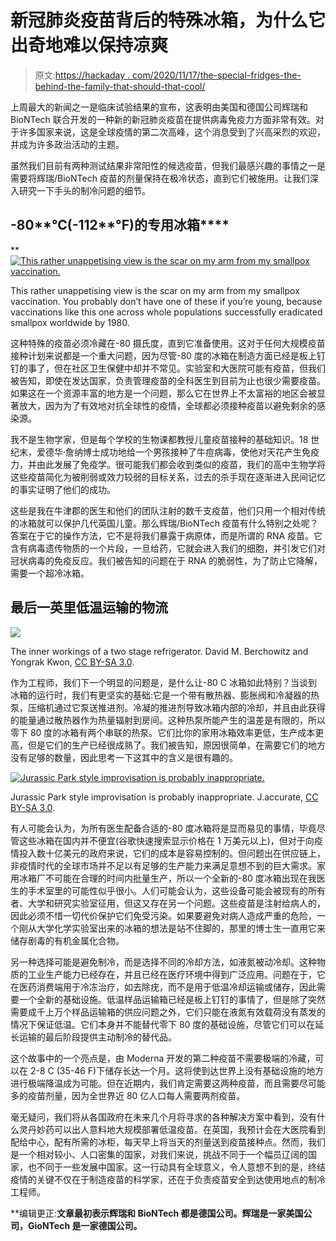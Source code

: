 # 新冠肺炎疫苗背后的特殊冰箱，为什么它出奇地难以保持凉爽

> 原文:[https://hackaday . com/2020/11/17/the-special-fridges-the-behind-the-family-that-should-that-cool/](https://hackaday.com/2020/11/17/the-special-fridges-behind-the-covid-19-vaccine-why-its-surprisingly-difficult-to-be-that-cool/)

上周最大的新闻之一是临床试验结果的宣布，这表明由美国和德国公司辉瑞和 BioNTech 联合开发的一种新的新冠肺炎疫苗在提供病毒免疫力方面非常有效。对于许多国家来说，这是全球疫情的第二次高峰，这个消息受到了兴高采烈的欢迎，并成为许多政治活动的主题。

虽然我们目前有两种测试结果非常阳性的候选疫苗，但我们最感兴趣的事情之一是需要将辉瑞/BioNTech 疫苗的剂量保持在极冷状态，直到它们被施用。让我们深入研究一下手头的制冷问题的细节。

## -80**°C(-112**°F)的专用冰箱****

**[![This rather unappetising view is the scar on my arm from my smallpox vaccination.](../Images/ddb0fa75bd0e38742094c41c8a3f31ba.png)](https://hackaday.com/wp-content/uploads/2020/11/smallpox-vaccination-scar.jpg)

This rather unappetising view is the scar on my arm from my smallpox vaccination. You probably don’t have one of these if you’re young, because vaccinations like this one across whole populations successfully eradicated smallpox worldwide by 1980.

这种特殊的疫苗必须冷藏在-80 摄氏度，直到它准备使用。这对于任何大规模疫苗接种计划来说都是一个重大问题，因为尽管-80 度的冰箱在制造方面已经是板上钉钉的事了，但在社区卫生保健中却并不常见。实验室和大医院可能有疫苗，但我们被告知，即使在发达国家，负责管理疫苗的全科医生到目前为止也很少需要疫苗。如果这在一个资源丰富的地方是一个问题，那么它在世界上不太富裕的地区会被显著放大，因为为了有效地对抗全球性的疫情，全球都必须接种疫苗以避免剩余的感染源。

我不是生物学家，但是每个学校的生物课都教授儿童疫苗接种的基础知识。18 世纪末，爱德华·詹纳博士成功地给一个男孩接种了牛痘病毒，使他对天花产生免疫力，并由此发展了免疫学。很可能我们都会收到类似的疫苗，我们的高中生物学将这些疫苗简化为被削弱或效力较弱的目标关系，过去的杀手现在逐渐进入民间记忆的事实证明了他们的成功。

这些是我在牛津郡的医生和他们的团队注射的数千支疫苗，他们只用一个相对传统的冰箱就可以保护几代英国儿童。那么辉瑞/BioNTech 疫苗有什么特别之处呢？答案在于它的操作方法，它不是将我们暴露于病原体，而是所谓的 RNA 疫苗。它含有病毒遗传物质的一个片段，一旦给药，它就会进入我们的细胞，并引发它们对冠状病毒的免疫反应。我们被告知的问题在于 RNA 的脆弱性，为了防止它降解，需要一个超冷冰箱。

## 最后一英里低温运输的物流

![](../Images/9393696ebc98011798df807784e812e4.png)

The inner workings of a two stage refrigerator. David M. Berchowitz and Yongrak Kwon, [CC BY-SA 3.0](https://commons.wikimedia.org/wiki/File:Cascade_refrigeration_(two-cycle)_process_schematic_diagram.png).

作为工程师，我们下一个明显的问题是，是什么让-80 C 冰箱如此特别？当谈到冰箱的运行时，我们有更坚实的基础:它是一个带有散热器、膨胀阀和冷凝器的热泵，压缩机通过它泵送推进剂。冷凝的推进剂导致冰箱内部的冷却，并且由此获得的能量通过散热器作为热量辐射到房间。这种热泵所能产生的温差是有限的，所以零下 80 度的冰箱有两个串联的热泵。它们比你的家用冰箱效率更低，生产成本更高，但是它们的生产已经很成熟了。我们被告知，原因很简单，在需要它们的地方没有足够的数量，因此思考一下这其中的含义是很有趣的。

[![Jurassic Park style improvisation is probably inappropriate.](../Images/f5b8aec8085afb4202863c99c1666393.png)](https://hackaday.com/wp-content/uploads/2020/11/Barbasol_Original_10oz_sm-1.jpg)

Jurassic Park style improvisation is probably inappropriate. J.accurate, [CC BY-SA 3.0](https://commons.wikimedia.org/wiki/File:Barbasol_Original_10oz_sm.jpg).

有人可能会认为，为所有医生配备合适的-80 度冰箱将是显而易见的事情，毕竟尽管这些冰箱在国内并不便宜(谷歌快速搜索显示价格在 1 万美元以上)，但对于向疫情投入数十亿美元的政府来说，它们的成本是容易控制的。但问题出在供应链上，非疫情时代的全球市场并不足以有足够的生产能力来满足意想不到的巨大需求。家用冰箱厂不可能在合理的时间内批量生产，所以一个全新的-80 度冰箱出现在我医生的手术室里的可能性似乎很小。人们可能会认为，这些设备可能会被现有的所有者、大学和研究实验室征用，但这又存在另一个问题。这些疫苗是注射给病人的，因此必须不惜一切代价保护它们免受污染。如果要避免对病人造成严重的危险，一个刚从大学化学实验室出来的冰箱的想法是站不住脚的，那里的博士生一直用它来储存剧毒的有机金属化合物。

另一种选择可能是避免制冷，而是选择不同的冷却方法，如液氮被动冷却。这种物质的工业生产能力已经存在，并且已经在医疗环境中得到广泛应用。问题在于，它在医药消费端用于冷冻治疗，如去除疣，而不是用于低温冷却运输或储存，因此需要一个全新的基础设施。低温样品运输箱已经是板上钉钉的事情了，但是除了突然需要成千上万个样品运输箱的供应问题之外，它们只能在液氮有效载荷没有蒸发的情况下保证低温。它们本身并不能替代零下 80 度的基础设施，尽管它们可以在延长运输的最后阶段提供主动制冷的替代品。

这个故事中的一个亮点是，由 Moderna 开发的第二种疫苗不需要极端的冷藏，可以在 2-8 C (35-46 F)下储存长达一个月。这将使到达世界上没有基础设施的地方进行极端降温成为可能。但在近期内，我们肯定需要这两种疫苗，而且需要尽可能多的疫苗剂量，因为全世界近 80 亿人口每人需要两剂疫苗。

毫无疑问，我们将从各国政府在未来几个月将寻求的各种解决方案中看到，没有什么灵丹妙药可以出人意料地大规模部署低温疫苗。在英国，我预计会在大医院看到配给中心，配有所需的冰柜，每天早上将当天的剂量送到疫苗接种点。然而，我们是一个相对较小、人口密集的国家，对我们来说，挑战不同于一个幅员辽阔的国家，也不同于一些发展中国家。这一行动具有全球意义，令人意想不到的是，终结疫情的关键不仅在于制造疫苗的科学家，还在于负责疫苗安全到达使用地点的制冷工程师。

**编辑更正:**文章最初表示辉瑞和 BioNTech 都是德国公司。辉瑞是一家美国公司，GioNTech 是一家德国公司。**